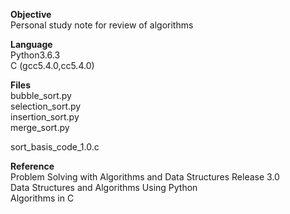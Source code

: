 **Objective**  
Personal study note for review of algorithms

**Language**  
Python3.6.3  
C (gcc5.4.0,cc5.4.0)  

**Files**  
bubble_sort.py  
selection_sort.py  
insertion_sort.py  
merge_sort.py  

sort_basis_code_1.0.c


**Reference**  
Problem Solving with Algorithms and Data Structures Release 3.0  
Data Structures and Algorithms Using Python  
Algorithms in C  

